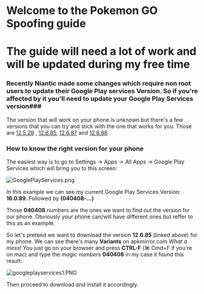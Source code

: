 # Welcome to the Pokemon GO Spoofing guide #


# The guide will need a lot of work and will be updated during my free time #


### Recently Niantic made some changes which require non root users to update their Google Play services Version. So if you're affected by it you'll need to update your Google Play Services version###

The version that will work on your phone is unknown but there's a few versions that you can try and stick with the one that works for you. Those are [12.5.29](https://www.apkmirror.com/apk/google-inc/google-play-services/google-play-services-12-5-29-release/) , [12.6.85](https://www.apkmirror.com/apk/google-inc/google-play-services/google-play-services-12-6-85-release/), [12.6.87](https://www.apkmirror.com/apk/google-inc/google-play-services/google-play-services-12-6-87-release/) and [12.6.88](https://www.apkmirror.com/apk/google-inc/google-play-services/google-play-services-12-6-88-release/) .

### How to know the right version for your phone ###

The easiest way is to go to Settings -> Apps -> All Apps -> Google Play Services which will bring you to this screen:

![GooglePlayServices.png]({{site.baseurl}}/GooglePlayServices.png)

In this example we can see my current Google Play Services Version: **16.0.89**. Followed by **(040408-...)** 

Those **040408** numbers are the ones we want to find out the version for our phone. Obviously your phone can/will have different ones but reffer to this as an example.

So let's pretend we want to download the version **12.6.85** (linked above) for my phone. We can see there's many **Variants** on apkmirror.com _What a mess!_ You just go on your browser and press **CTRL-F** (⌘ Cmd+F if you're on mac) and type the _magic numbers_ **040408** in my case it found this result:

![googleplayservices1.PNG]({{site.baseurl}}/googleplayservices1.PNG)


Then proceed to download and install it accordingly.
